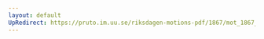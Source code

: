 ```yaml
---
layout: default
UpRedirect: https://pruto.im.uu.se/riksdagen-motions-pdf/1867/mot_1867__ak__77/mot_1867__ak__77-003.pdf
---
```

